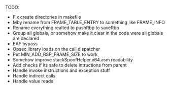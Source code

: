TODO:
*  Fix create directories in makefile
*  Mby rename from FRAME_TABLE_ENTRY to something like FRAME_INFO
*  Rename everything realted to pushRbp to saveRbp
*  Group all globals, or somehow make it clear in the code were all globals are declared
*  EAF bypass
*  Opsec library loads on the call dispatcher
*  Put MIN_ADD_RSP_FRAME_SIZE to work
*  Somehow improve stackSpoofHelper.x64.asm readability
*  Add checks if its safe to delete intructions from parent
*  Handle invoke instructions and exception stuff
*  Handle indirect calls
*  Handle value reads